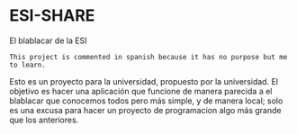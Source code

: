 # ESI-SHARE
El blablacar de la ESI

	This project is commented in spanish because it has no purpose but me to learn.
	
	
Esto es un proyecto para la universidad, propuesto por la universidad. El
objetivo es hacer una aplicación que funcione de manera parecida a el blablacar
que conocemos todos pero más simple, y de manera local; solo es una excusa para
hacer un proyecto de programacion algo más grande que los anteriores.
